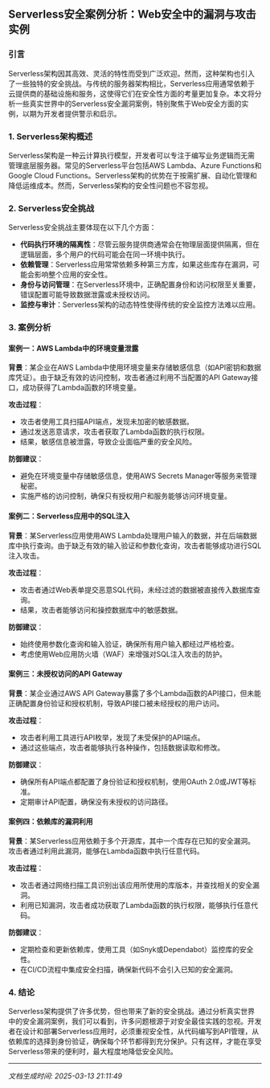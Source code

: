 ## Serverless安全案例分析：Web安全中的漏洞与攻击实例

### 引言

Serverless架构因其高效、灵活的特性而受到广泛欢迎。然而，这种架构也引入了一些独特的安全挑战。与传统的服务器架构相比，Serverless应用通常依赖于云提供商的基础设施和服务，这使得它们在安全性方面的考量更加复杂。本文将分析一些真实世界中的Serverless安全漏洞案例，特别聚焦于Web安全方面的实例，以期为开发者提供警示和启示。

### 1. Serverless架构概述

Serverless架构是一种云计算执行模型，开发者可以专注于编写业务逻辑而无需管理底层服务器。常见的Serverless平台包括AWS Lambda、Azure Functions和Google Cloud Functions。Serverless架构的优势在于按需扩展、自动化管理和降低运维成本。然而，Serverless架构的安全性问题也不容忽视。

### 2. Serverless安全挑战

Serverless安全挑战主要体现在以下几个方面：

- **代码执行环境的隔离性**：尽管云服务提供商通常会在物理层面提供隔离，但在逻辑层面，多个用户的代码可能会在同一环境中执行。
- **依赖管理**：Serverless应用常常依赖多种第三方库，如果这些库存在漏洞，可能会影响整个应用的安全性。
- **身份与访问管理**：在Serverless环境中，正确配置身份和访问权限至关重要，错误配置可能导致数据泄露或未授权访问。
- **监控与审计**：Serverless架构的动态特性使得传统的安全监控方法难以应用。

### 3. 案例分析

#### 案例一：AWS Lambda中的环境变量泄露

**背景**：某企业在AWS Lambda中使用环境变量来存储敏感信息（如API密钥和数据库凭证）。由于缺乏有效的访问控制，攻击者通过利用不当配置的API Gateway接口，成功获得了Lambda函数的环境变量。

**攻击过程**：
- 攻击者使用工具扫描API端点，发现未加密的敏感数据。
- 通过发送恶意请求，攻击者获取了Lambda函数的执行权限。
- 结果，敏感信息被泄露，导致企业面临严重的安全风险。

**防御建议**：
- 避免在环境变量中存储敏感信息，使用AWS Secrets Manager等服务来管理秘密。
- 实施严格的访问控制，确保只有授权用户和服务能够访问环境变量。

#### 案例二：Serverless应用中的SQL注入

**背景**：某Serverless应用使用AWS Lambda处理用户输入的数据，并在后端数据库中执行查询。由于缺乏有效的输入验证和参数化查询，攻击者能够成功进行SQL注入攻击。

**攻击过程**：
- 攻击者通过Web表单提交恶意SQL代码，未经过滤的数据被直接传入数据库查询。
- 结果，攻击者能够访问和操控数据库中的敏感数据。

**防御建议**：
- 始终使用参数化查询和输入验证，确保所有用户输入都经过严格检查。
- 考虑使用Web应用防火墙（WAF）来增强对SQL注入攻击的防护。

#### 案例三：未授权访问的API Gateway

**背景**：某企业通过AWS API Gateway暴露了多个Lambda函数的API接口，但未能正确配置身份验证和授权机制，导致API接口被未经授权的用户访问。

**攻击过程**：
- 攻击者利用工具进行API枚举，发现了未受保护的API端点。
- 通过这些端点，攻击者能够执行各种操作，包括数据读取和修改。

**防御建议**：
- 确保所有API端点都配置了身份验证和授权机制，使用OAuth 2.0或JWT等标准。
- 定期审计API配置，确保没有未授权的访问路径。

#### 案例四：依赖库的漏洞利用

**背景**：某Serverless应用依赖于多个开源库，其中一个库存在已知的安全漏洞。攻击者通过利用此漏洞，能够在Lambda函数中执行任意代码。

**攻击过程**：
- 攻击者通过网络扫描工具识别出该应用所使用的库版本，并查找相关的安全漏洞。
- 利用已知漏洞，攻击者成功获取了Lambda函数的执行权限，能够执行任意代码。

**防御建议**：
- 定期检查和更新依赖库，使用工具（如Snyk或Dependabot）监控库的安全性。
- 在CI/CD流程中集成安全扫描，确保新代码不会引入已知的安全漏洞。

### 4. 结论

Serverless架构提供了许多优势，但也带来了新的安全挑战。通过分析真实世界中的安全漏洞案例，我们可以看到，许多问题根源于对安全最佳实践的忽视。开发者在设计和部署Serverless应用时，必须重视安全性，从代码编写到API管理，从依赖库的选择到身份验证，确保每个环节都得到充分保护。只有这样，才能在享受Serverless带来的便利时，最大程度地降低安全风险。

---

*文档生成时间: 2025-03-13 21:11:49*











